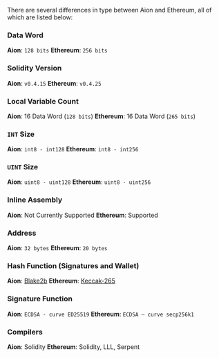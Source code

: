 There are several differences in type between Aion and Ethereum, all of which are listed below:

### Data Word

**Aion**: `128 bits`
**Ethereum**: `256 bits`

### Solidity Version

**Aion**: `v0.4.15`
**Ethereum**: `v0.4.25`

### Local Variable Count

**Aion**: 16 Data Word (`128 bits`)
**Ethereum**: 16 Data Word (`265 bits`)

### `INT` Size

**Aion**: `int8 - int128`
**Ethereum**: `int8 - int256`

### `UINT` Size

**Aion**: `uint8 - uint128`
**Ethereum**: `uint8 - uint256`

### Inline Assembly

**Aion**: Not Currently Supported
**Ethereum**: Supported

### Address

**Aion**: `32 bytes`
**Ethereum**: `20 bytes`

### Hash Function (Signatures and Wallet)

**Aion**: [Blake2b](https://en.wikipedia.org/wiki/BLAKE_(hash_function))
**Ethereum**: [Keccak-265](https://keccak.team/keccak_specs_summary.html)

### Signature Function

**Aion**: `ECDSA - curve ED25519`
**Ethereum**: `ECDSA – curve secp256k1`

### Compilers

**Aion**: Solidity
**Ethereum**: Solidity, LLL, Serpent